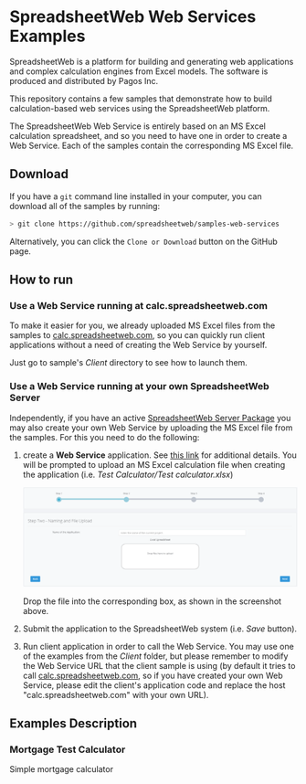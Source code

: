 # SpreadsheetWeb Web Services Examples

SpreadsheetWeb is a platform for building and generating web applications and complex calculation engines from Excel models. The software is produced and distributed by Pagos Inc.

This repository contains a few samples that demonstrate how to build calculation-based web services using the SpreadsheetWeb platform. 

The SpreadsheetWeb Web Service is entirely based on an MS Excel calculation spreadsheet, and so you need to have one in order to create a Web Service. Each of the samples contain the corresponding MS Excel file.

## Download

If you have a `git` command line installed in your computer, you can download all of the samples by running:

```bash
> git clone https://github.com/spreadsheetweb/samples-web-services
```

Alternatively, you can click the `Clone or Download` button on the GitHub page.

## How to run

### Use a Web Service running at calc.spreadsheetweb.com

To make it easier for you, we already uploaded MS Excel files from the samples to [calc.spreadsheetweb.com](https://calc.spreadsheetweb.com), so you can quickly run client applications without a need of creating the Web Service by yourself. 

Just go to sample's *Client* directory to see how to launch them.
   
### Use a Web Service running at your own SpreadsheetWeb Server

Independently, if you have an active [SpreadsheetWeb Server Package](https://www.spreadsheetweb.com/server-pricing/) you may also create your own Web Service by uploading the MS Excel file from the samples. For this you need to do the following:

1. create a **Web Service** application. See [this link](https://pagosinc.atlassian.net/wiki/spaces/SSWEB/pages/35333/Web+Services) for additional details. You will be prompted to upload an MS Excel calculation file when creating the application (i.e. *Test Calculator/Test calculator.xlsx*)
 
    ![ApplicationUpload](Images/DropFile.png)

    Drop the file into the corresponding box, as shown in the screenshot above.

2. Submit the application to the SpreadsheetWeb system (i.e. *Save* button).
4. Run client application in order to call the Web Service. You may use one of the examples from the *Client* folder, but please remember to modify the Web Service URL that the client sample is using (by default it tries to call [calc.spreadsheetweb.com](https://calc.spreadsheetweb.com), so if you have created your own Web Service, please edit the client's application code and replace the host "calc.spreadsheetweb.com" with your own URL).



## Examples Description

### Mortgage Test Calculator

Simple mortgage calculator